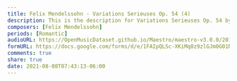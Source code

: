 ```yaml
---
title: Felix Mendelssohn - Variations Serieuses Op. 54 (4)
description: This is the description for Variations Serieuses Op. 54 by Felix Mendelssohn
composers: [Felix Mendelssohn]
periods: [Romantic]
audioURL: https://OpenMusicDataset.github.io/Maestro/maestro-v3.0.0/2017/MIDI-Unprocessed_081_PIANO081_MID--AUDIO-split_07-09-17_Piano-e_2_-02_wav--1.midi
formURL: https://docs.google.com/forms/d/e/1FAIpQLSc-XKiMq0z9zlGJm0G01NyuJ3naCtdGl8PtamggZkIr3SGf_A/viewform
comments: true
share: true
date: 2021-08-08T07:43:13-06:00
---
```

